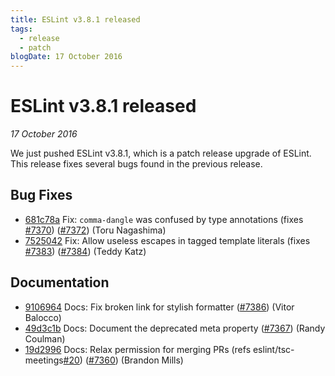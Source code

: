 ```yaml
---
title: ESLint v3.8.1 released
tags:
  - release
  - patch
blogDate: 17 October 2016
---
```

# ESLint v3.8.1 released

_17 October 2016_

We just pushed ESLint v3.8.1, which is a patch release upgrade of ESLint. This release  fixes several bugs found in the previous release.










## Bug Fixes


* [681c78a](https://github.com/eslint/eslint/commit/681c78a) Fix: `comma-dangle` was confused by type annotations (fixes [#7370](https://github.com/eslint/eslint/issues/7370)) ([#7372](https://github.com/eslint/eslint/issues/7372)) (Toru Nagashima)
* [7525042](https://github.com/eslint/eslint/commit/7525042) Fix: Allow useless escapes in tagged template literals (fixes [#7383](https://github.com/eslint/eslint/issues/7383)) ([#7384](https://github.com/eslint/eslint/issues/7384)) (Teddy Katz)




## Documentation


* [9106964](https://github.com/eslint/eslint/commit/9106964) Docs: Fix broken link for stylish formatter ([#7386](https://github.com/eslint/eslint/issues/7386)) (Vitor Balocco)
* [49d3c1b](https://github.com/eslint/eslint/commit/49d3c1b) Docs: Document the deprecated meta property ([#7367](https://github.com/eslint/eslint/issues/7367)) (Randy Coulman)
* [19d2996](https://github.com/eslint/eslint/commit/19d2996) Docs: Relax permission for merging PRs (refs eslint/tsc-meetings[#20](https://github.com/eslint/eslint/issues/20)) ([#7360](https://github.com/eslint/eslint/issues/7360)) (Brandon Mills)
